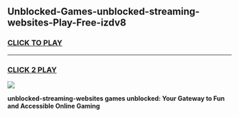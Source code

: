 
## Unblocked-Games-unblocked-streaming-websites-Play-Free-izdv8
<h3>
<a href="https://premium76.site?title=unblocked-streaming-websites&ref=20M">CLICK TO PLAY</a></h3>
<hr>

<h3>
<a href="https://premium76.site?title=unblocked-streaming-websites&ref=20M">CLICK 2 PLAY</a>
  
</h3>

<a href="https://premium76.site?title=unblocked-streaming-websites&ref=19M"><img src="https://clearcache.store/games.png"></a>


**unblocked-streaming-websites games unblocked: Your Gateway to Fun and Accessible Online Gaming**
